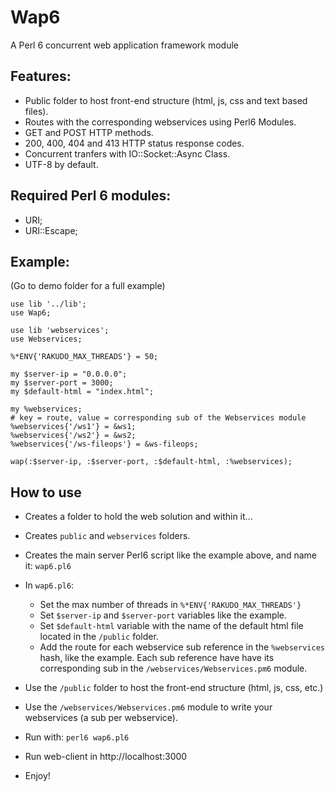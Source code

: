 # Wap6
A Perl 6 concurrent web application framework module

## Features:

- Public folder to host front-end structure (html, js, css and text based files).
- Routes with the corresponding webservices using Perl6 Modules.
- GET and POST HTTP methods.
- 200, 400, 404 and 413 HTTP status response codes.
- Concurrent tranfers with IO::Socket::Async Class.
- UTF-8 by default.

## Required Perl 6 modules:

- URI;
- URI::Escape;

## Example:
(Go to demo folder for a full example)
```Perl6
use lib '../lib';
use Wap6;

use lib 'webservices';
use Webservices;

%*ENV{'RAKUDO_MAX_THREADS'} = 50;

my $server-ip = "0.0.0.0";
my $server-port = 3000;
my $default-html = "index.html";

my %webservices;
# key = route, value = corresponding sub of the Webservices module
%webservices{'/ws1'} = &ws1;
%webservices{'/ws2'} = &ws2;
%webservices{'/ws-fileops'} = &ws-fileops;

wap(:$server-ip, :$server-port, :$default-html, :%webservices);
```

## How to use

- Creates a folder to hold the web solution and within it...
- Creates `public` and `webservices` folders.
- Creates the main server Perl6 script like the example above, and name it: `wap6.pl6`
- In `wap6.pl6`:
  - Set the max number of threads in `%*ENV{'RAKUDO_MAX_THREADS'}`
  - Set `$server-ip` and `$server-port` variables like the example.
  - Set `$default-html` variable with the name of the default html file located in the `/public` folder.
  - Add the route for each webservice sub reference in the `%webservices` hash, like the example. Each sub reference have have its corresponding sub in the `/webservices/Webservices.pm6` module.
- Use the `/public` folder to host the front-end structure (html, js, css, etc.)
- Use the `/webservices/Webservices.pm6` module to write your webservices (a sub per webservice).

- Run with: `perl6 wap6.pl6`
- Run web-client in http://localhost:3000
- Enjoy!
